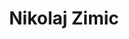 ---
SICRIS: 15295
draft: false
fixName: nikolaj_zimic
lab: Laboratorij za računalniške strukture in sisteme
labPos: Predstojnik laboratorija
location: R3.60 - Kabinet
mailInfo: nikolaj.zimic@fri.uni-lj.si
officeHours: null
profName: prof. dr. Nikolaj Zimic
profTitle: Redni profesor
telephoneInfo: null
title: Nikolaj Zimic
---